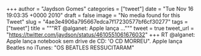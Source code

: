 
+++
author = "Jaydson Gomes"
categories = ["tweet"]
date = "Tue Nov 16 19:03:35 +0000 2010"
draft = false
image = "No media found for this Tweet"
slug = "4ae3e4906a795667edca7f17230577bf6cf30277"
tags = ["tweet"]
title = """RT @alganet: Apple lança ..."""
tweet = true
tweet_url = "https://twitter.com/jaydson/status/4610551061676032"
+++
RT @alganet: Apple lança notebook sem drive de CD: 'O CD MORREU". Apple lança Beatles no iTunes: "OS BEATLES RESSUCITARAM"

